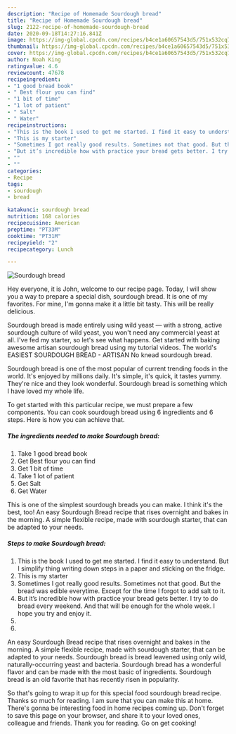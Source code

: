 ```yaml
---
description: "Recipe of Homemade Sourdough bread"
title: "Recipe of Homemade Sourdough bread"
slug: 2122-recipe-of-homemade-sourdough-bread
date: 2020-09-18T14:27:16.841Z
image: https://img-global.cpcdn.com/recipes/b4ce1a60657543d5/751x532cq70/sourdough-bread-recipe-main-photo.jpg
thumbnail: https://img-global.cpcdn.com/recipes/b4ce1a60657543d5/751x532cq70/sourdough-bread-recipe-main-photo.jpg
cover: https://img-global.cpcdn.com/recipes/b4ce1a60657543d5/751x532cq70/sourdough-bread-recipe-main-photo.jpg
author: Noah King
ratingvalue: 4.6
reviewcount: 47678
recipeingredient:
- "1 good bread book"
- " Best flour you can find"
- "1 bit of time"
- "1 lot of patient"
- " Salt"
- " Water"
recipeinstructions:
- "This is the book I used to get me started. I find it easy to understand. But I simplify thing writing down steps in a paper and sticking on the fridge."
- "This is my starter"
- "Sometimes I got really good results. Sometimes not that good. But the bread was edible everytime. Except for the time I forgot to add salt to it."
- "But it’s incredible how with practice your bread gets better. I try to do bread every weekend. And that will be enough for the whole week. I hope you try and enjoy it."
- ""
- ""
categories:
- Recipe
tags:
- sourdough
- bread

katakunci: sourdough bread 
nutrition: 168 calories
recipecuisine: American
preptime: "PT33M"
cooktime: "PT31M"
recipeyield: "2"
recipecategory: Lunch

---
```



![Sourdough bread](https://img-global.cpcdn.com/recipes/b4ce1a60657543d5/751x532cq70/sourdough-bread-recipe-main-photo.jpg)

Hey everyone, it is John, welcome to our recipe page. Today, I will show you a way to prepare a special dish, sourdough bread. It is one of my favorites. For mine, I'm gonna make it a little bit tasty. This will be really delicious.

Sourdough bread is made entirely using wild yeast — with a strong, active sourdough culture of wild yeast, you won&#39;t need any commercial yeast at all. I&#39;ve fed my starter, so let&#39;s see what happens. Get started with baking awesome artisan sourdough bread using my tutorial videos. The world&#39;s EASIEST SOURDOUGH BREAD - ARTISAN No knead sourdough bread.

Sourdough bread is one of the most popular of current trending foods in the world. It's enjoyed by millions daily. It's simple, it's quick, it tastes yummy. They're nice and they look wonderful. Sourdough bread is something which I have loved my whole life.


To get started with this particular recipe, we must prepare a few components. You can cook sourdough bread using 6 ingredients and 6 steps. Here is how you can achieve that.

<!--inarticleads1-->

##### The ingredients needed to make Sourdough bread:

1. Take 1 good bread book
1. Get  Best flour you can find
1. Get 1 bit of time
1. Take 1 lot of patient
1. Get  Salt
1. Get  Water


This is one of the simplest sourdough breads you can make. I think it&#39;s the best, too! An easy Sourdough Bread recipe that rises overnight and bakes in the morning. A simple flexible recipe, made with sourdough starter, that can be adapted to your needs. 

<!--inarticleads2-->

##### Steps to make Sourdough bread:

1. This is the book I used to get me started. I find it easy to understand. But I simplify thing writing down steps in a paper and sticking on the fridge.
1. This is my starter
1. Sometimes I got really good results. Sometimes not that good. But the bread was edible everytime. Except for the time I forgot to add salt to it.
1. But it’s incredible how with practice your bread gets better. I try to do bread every weekend. And that will be enough for the whole week. I hope you try and enjoy it.
1. 
1. 


An easy Sourdough Bread recipe that rises overnight and bakes in the morning. A simple flexible recipe, made with sourdough starter, that can be adapted to your needs. Sourdough bread is bread leavened using only wild, naturally-occurring yeast and bacteria. Sourdough bread has a wonderful flavor and can be made with the most basic of ingredients. Sourdough bread is an old favorite that has recently risen in popularity. 

So that's going to wrap it up for this special food sourdough bread recipe. Thanks so much for reading. I am sure that you can make this at home. There's gonna be interesting food in home recipes coming up. Don't forget to save this page on your browser, and share it to your loved ones, colleague and friends. Thank you for reading. Go on get cooking!
